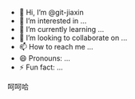 - 👋 Hi, I’m @git-jiaxin
- 👀 I’m interested in ...
- 🌱 I’m currently learning ...
- 💞️ I’m looking to collaborate on ...
- 📫 How to reach me ...
- 😄 Pronouns: ...
- ⚡ Fun fact: ...

<!---
git-jiaxin/git-jiaxin is a ✨ special ✨ repository because its `README.md` (this file) appears on your GitHub profile.
You can click the Preview link to take a look at your changes.
--->
呵呵哈
